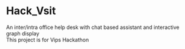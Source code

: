 # Hack_Vsit
An inter/intra office help desk with chat based assistant and interactive graph display
<br>
This project is for Vips Hackathon
